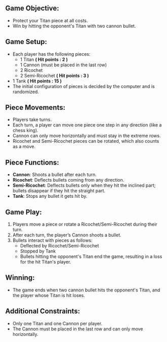 ## Game Objective:

- Protect your Titan piece at all costs.
- Win by hitting the opponent's Titan with two cannon bullet.

## Game Setup:

- Each player has the following pieces:
  - 1 Titan **( Hit points : **2** )**
  - 1 Cannon (must be placed in the last row)
  - 2 Ricochet
  - 2 Semi-Ricochet **( Hit points : **3** )**
- 1 Tank **( Hit points : **15** )**
- The initial configuration of pieces is decided by the computer and is randomized.

## Piece Movements:

- Players take turns.
- Each turn, a player can move one piece one step in any direction (like a chess king).
- Cannon can only move horizontally and must stay in the extreme rows.
- Ricochet and Semi-Ricochet pieces can be rotated, which also counts as a move.

## Piece Functions:

- **Cannon**: Shoots a bullet after each turn.
- **Ricochet**: Deflects bullets coming from any direction.
- **Semi-Ricochet**: Deflects bullets only when they hit the inclined part; bullets disappear if they hit the straight part.
- **Tank**: Stops any bullet it gets hit by.

## Game Play:

1. Players move a piece or rotate a Ricochet/Semi-Ricochet during their turn.
2. After each turn, the player’s Cannon shoots a bullet.
3. Bullets interact with pieces as follows:
   - Deflected by Ricochet/Semi-Ricochet
   - Stopped by Tank
   - Bullets hitting the opponent's Titan end the game, resulting in a loss for the hit Titan's player.

## Winning:

- The game ends when two cannon bullet hits the opponent's Titan, and the player whose Titan is hit loses.

## Additional Constraints:

- Only one Titan and one Cannon per player.
- The Cannon must be placed in the last row and can only move horizontally.
